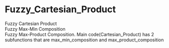 # Fuzzy_Cartesian_Product
Fuzzy Cartesian Product  
Fuzzy Max-Min Composition  
Fuzzy Max-Product Composition.
Main code(Cartesian_Product) has 2 subfunctions that are 
max_min_composition and  max_product_composition
